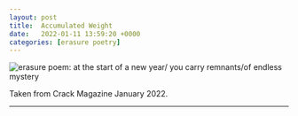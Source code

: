 ```yaml
---
layout: post
title:  Accumulated Weight
date:   2022-01-11 13:59:20 +0000
categories: [erasure poetry]
---
```


<img src="https://www.davidralphlewis.co.uk/assets/images/articles/2022/carrying.jpeg" alt="erasure poem: at the start of a new year/ you carry remnants/of endless mystery" title="mysteries like why I continue to make these five years on" class="responsive"><br>

Taken from Crack Magazine January 2022.

***

